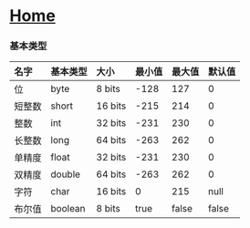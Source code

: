 # [Home](../README.md)

### 基本类型
| 名字   | 基本类型 | 大小    | 最小值 | 最大值 | 默认值 |
| :----- | :------- | :------ | :----- | :----- | :----- |
| 位     | byte     | 8 bits  | -128   | 127    | 0      |
| 短整数 | short    | 16 bits | -215   | 214    | 0      |
| 整数   | int      | 32 bits | -231   | 230    | 0      |
| 长整数 | long     | 64 bits | -263   | 262    | 0      |
| 单精度 | float    | 32 bits | -231   | 230    | 0      |
| 双精度 | double   | 64 bits | -263   | 262    | 0      |
| 字符   | char     | 16 bits | 0      | 215    | null   |
| 布尔值 | boolean  | 8 bits  | true   | false  | false  |